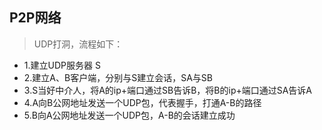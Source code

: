 ## P2P网络

> UDP打洞，流程如下：

- 1.建立UDP服务器 S
- 2.建立A、B客户端，分别与S建立会话，SA与SB
- 3.S当好中介人，将A的ip+端口通过SB告诉B，将B的ip+端口通过SA告诉A
- 4.A向B公网地址发送一个UDP包，代表握手，打通A-B的路径
- 5.B向A公网地址发送一个UDP包，A-B的会话建立成功
